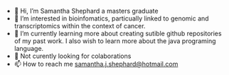 - 👋 Hi, I’m Samantha Shephard a masters graduate 
- 👀 I’m interested in bioinfomatics, particually linked to genomic and transcriptomics within the context of cancer.
- 🌱 I’m currently learning more about creating sutible github repositories of my past work. I also wish to learn more about the java programing language.
- 💞️ Not curently looking for colaborations
- 📫 How to reach me samantha.j.shephard@hotmail.com

<!---
SShephard/SShephard is a ✨ special ✨ repository because its `README.md` (this file) appears on your GitHub profile.
You can click the Preview link to take a look at your changes.
--->
